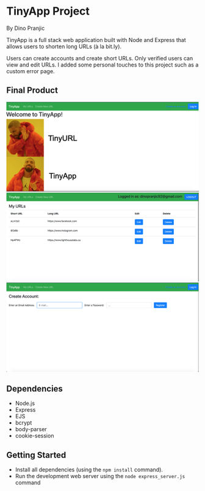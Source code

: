 # TinyApp Project
By Dino Pranjic

TinyApp is a full stack web application built with Node and Express that allows users to shorten long URLs (à la bit.ly). 

Users can create accounts and create short URLs. Only verified users can view and edit URLs. I added some personal touches to this project such as a custom error page.


## Final Product

!["No homepage is complete without a Drake meme"](https://github.com/DinoPranjic/tinyapp/blob/master/docs/Homepage.png?raw=true)
!["The url page"](https://github.com/DinoPranjic/tinyapp/blob/master/docs/urls-page.png?raw=true)
!["The registration page"](https://github.com/DinoPranjic/tinyapp/blob/master/docs/registration-page.png?raw=true)

## Dependencies

- Node.js
- Express
- EJS
- bcrypt
- body-parser
- cookie-session


## Getting Started

- Install all dependencies (using the `npm install` command).
- Run the development web server using the `node express_server.js` command